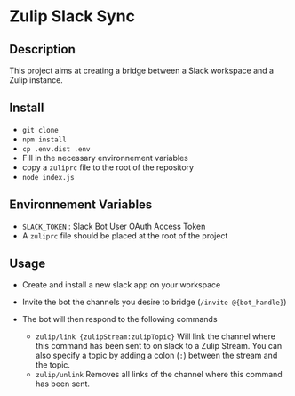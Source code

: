 # Zulip Slack Sync

## Description

This project aims at creating a bridge between a Slack workspace and a Zulip instance.

## Install

- `git clone`
- `npm install`
- `cp .env.dist .env`
- Fill in the necessary environnement variables
- copy a `zuliprc` file to the root of the repository
- `node index.js`

## Environnement Variables

- `SLACK_TOKEN` : Slack Bot User OAuth Access Token
- A `zuliprc` file should be placed at the root of the project

## Usage

- Create and install a new slack app on your workspace
- Invite the bot the channels you desire to bridge (`/invite @{bot_handle}`)
- The bot will then respond to the following commands

    - `zulip/link {zulipStream:zulipTopic}`
Will link the channel where this command has been sent to on slack to a Zulip Stream. You can also specify a topic by adding a colon (`:`) between the stream and the topic.
    - `zulip/unlink`
Removes all links of the channel where this command has been sent.